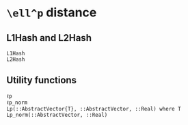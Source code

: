 # ``\ell^p`` distance

## L1Hash and L2Hash

```@docs
L1Hash
L2Hash
```

## Utility functions

```@docs
ℓp
ℓp_norm
Lp(::AbstractVector{T}, ::AbstractVector, ::Real) where T
Lp_norm(::AbstractVector, ::Real)
```
